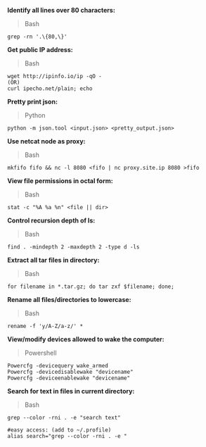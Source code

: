 **Identify all lines over 80 characters:**
> Bash

```
grep -rn '.\{80,\}'
```


**Get public IP address:**
> Bash

```
wget http://ipinfo.io/ip -qO -
(OR)
curl ipecho.net/plain; echo
```


**Pretty print json:**
> Python

```
python -m json.tool <input.json> <pretty_output.json>
```


**Use netcat node as proxy:**
> Bash

```
mkfifo fifo && nc -l 8080 <fifo | nc proxy.site.ip 8080 >fifo
```


**View file permissions in octal form:**
> Bash

```
stat -c "%A %a %n" <file || dir>
```


**Control recursion depth of ls:**
> Bash

```
find . -mindepth 2 -maxdepth 2 -type d -ls
```


**Extract all tar files in directory:**
> Bash

```
for filename in *.tar.gz; do tar zxf $filename; done;
```


**Rename all files/directories to lowercase:**
> Bash

```
rename -f 'y/A-Z/a-z/' *
```


**View/modify devices allowed to wake the computer:**
> Powershell

```
Powercfg -devicequery wake_armed
Powercfg -devicedisablewake "devicename"
Powercfg -deviceenablewake "devicename"
```

**Search for text in files in current directory:**
> Bash

```
grep --color -rni . -e "search text"

#easy access: (add to ~/.profile)
alias search="grep --color -rni . -e "
```
